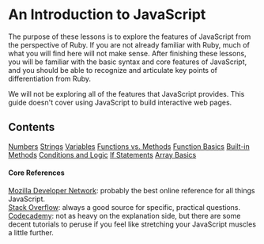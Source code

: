 # An Introduction to JavaScript

The purpose of these lessons is to explore the features of JavaScript from the perspective of Ruby.  If you are not already familiar with Ruby, much of what you will find here will not make sense. After finishing these lessons, you will be familiar with the basic syntax and core features of JavaScript, and you should be able to recognize and articulate key points of differentiation from Ruby.

We will not be exploring all of the features that JavaScript provides. This guide doesn't cover using JavaScript to build interactive web pages.

## Contents
[Numbers](1_numbers.md)
[Strings](2_strings.md)
[Variables](3_variables.md)
[Functions vs. Methods](4_functions_vs_methods.md)
[Function Basics](5_function_basics.md)
[Built-in Methods](6_built_in_methods.md)
[Conditions and Logic](7_conditions_and_logic.md)
[If Statements](8_if_statements.md)
[Array Basics](9_array_basics.md)

#### Core References

[Mozilla Developer Network](https://developer.mozilla.org/en/JavaScript/): probably the best online reference for all things JavaScript. <br>
[Stack Overflow](http://stackoverflow.com/questions/tagged/javascript): always a good source for specific, practical questions. <br>
[Codecademy](http://www.codecademy.com/): not as heavy on the explanation side, but there are some decent tutorials to peruse if you feel like stretching your JavaScript muscles a little further.
